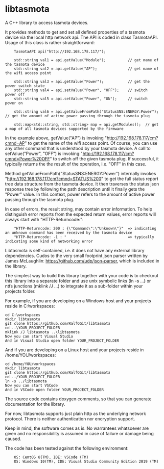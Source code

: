 # libtasmota
A C++ library to access tasmota devices.

It provides methods to get and set all defined properties of a tasmota device via the local http network api. The API is coded in class TasmotaAPI. Usage of this class is rather straightforward:

        TasmotaAPI api("http://192.168.178.117/");
        
        std::string val1 = api.getValue("Module");          // get name of the tasmota device
        std::string val2 = api.getValue("AP");              // get name of the wifi access point
        
        std::string val3 = api.getValue("Power");           // get the power switch state
        std::string val4 = api.setValue("Power", "OFF");    // switch power off
        std::string val5 = api.setValue("Power", "ON");     // switch power on
        
        std::string val6 = api.getValueFromPath("StatusSNS:ENERGY:Power");  // get the amount of active power passing through the tasmota plug

        std::map<std::string, std::string> map = api.getModules();  // get a map of all tasmota devices supported by the firmware

In the example above, getValue("AP") is invoking "http://192.168.178.117/cm?cmnd=AP" to get the name of the wifi access point. Of course, you can use any other command that is understood by your tasmota device.
A call to setValue("Power", "OFF") is invoking "http://192.168.178.117/cm?cmnd=Power%20OFF" to switch off the given tasmota plug. If successful, it typically returns the the result of the operation, i.e. "OFF" in this case.

Method getValueFromPath("StatusSNS:ENERGY:Power") internally invokes "http://192.168.178.117/cm?cmnd=STATUS%200" to get the full status report tree data structure from the tasmota device. It then traverses the status json response tree by following the path description until it finally gets the "Power" value. In this context, power refers to the amount of active power passing through the tasmota plug.

In case of errors, the result string, may contain error information. To help distinguish error reports from the expected return values, error reports will always start with "HTTP-Returncode:":

        "HTTP-Returncode: 200 : {\"Command\":\"Unknown\"}"  => indicating an unknown command has been received by the tasmota device
        "HTTP-Returncode: -1 : "                            => typically indicating some kind of networking error

Libtasmota is self-contained, i.e. it does not have any external library dependencies. Cudos to the very small footprint json parser written by James McLaughlin: https://github.com/udp/json-parser, which is included in the library.

The simplest way to build this library together with your code is to checkout this library into a separate folder and use unix symbolic links (ln -s ...) or ntfs junctions (mklink /J ...) to integrate it as a sub-folder within your projects folder.

For example, if you are developing on a Windows host and your projects reside in C:\workspaces:

    cd C:\workspaces
    mkdir libtasmota
    git clone https://github.com/RalfOGit/libtasmota
    cd ..\YOUR_PROJECT_FOLDER
    mklink /J libtasmota ..\libtasmota
    Now you can start Visual Studio
    And in Visual Studio open folder YOUR_PROJECT_FOLDER

And if you are developing on a Linux host and your projects reside in /home/YOU/workspaces:

    cd /home/YOU/workspaces
    mkdir libtasmota
    git clone https://github.com/RalfOGit/libtasmota
    cd ../YOUR_PROJECT_FOLDER
    ln -s ../libtasmota
    Now you can start VSCode
    And in VSCode open folder YOUR_PROJECT_FOLDER

The source code contains doxygen comments, so that you can generate documentation for the library.

For now, libtasmota supports just plain http as the underlying network protocol. There is neither authentication nor encryption support.

Keep in mind, the software comes as is. No warrantees whatsoever are given and no responsibility is assumed in case of failure or damage being caused.

The code has been tested against the following environment:

        OS: CentOS 8(TM), IDE: VSCode (TM)
        OS: Windows 10(TM), IDE: Visual Studio Community Edition 2019 (TM)
